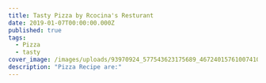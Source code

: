 ```yaml
---
title: Tasty Pizza by Rcocina's Resturant
date: 2019-01-07T00:00:00.000Z
published: true
tags:
  - Pizza
  - tasty
cover_image: /images/uploads/93970924_577543623175689_4672401576100741037_n.jpg
description: "Pizza Recipe are:"
---
```

